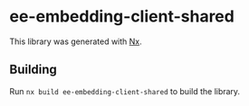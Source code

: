 # ee-embedding-client-shared

This library was generated with [Nx](https://nx.dev).

## Building

Run `nx build ee-embedding-client-shared` to build the library.
